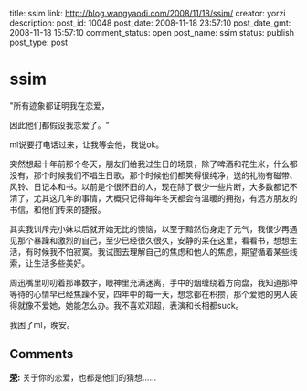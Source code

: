 title: ssim
link: http://blog.wangyaodi.com/2008/11/18/ssim/
creator: yorzi
description: 
post_id: 10048
post_date: 2008-11-18 23:57:10
post_date_gmt: 2008-11-18 15:57:10
comment_status: open
post_name: ssim
status: publish
post_type: post

# ssim

"所有迹象都证明我在恋爱，

因此他们都假设我恋爱了。"

  


ml说要打电话过来，让我等会他，我说ok。

  


突然想起十年前那个冬天，朋友们给我过生日的场景，除了啤酒和花生米，什么都没有，那个时候我们不唱生日歌，那个时候他们都笑得很纯净，送的礼物有磁带、风铃、日记本和书。以前是个很怀旧的人，现在除了很少一些片断，大多数都记不清了，尤其这几年的事情，大概只记得每年冬天都会有温暖的拥抱，有远方朋友的书信，和他们传来的捷报。

  


其实我训斥完小妹以后就开始无比的懊恼，以至于黯然伤身走了元气，我很少再遇见那个暴躁和激烈的自己，至少已经很久很久，安静的呆在这里，看看书，想想生活，有时候我不怕寂寞。我试图去理解自己的焦虑和他人的焦虑，期望循着某些线索，让生活多些美好。

  


周迅嘴里叨叨着那串数字，眼神里充满迷离，手中的烟缠绕着方向盘，我知道那种等待的心情早已经焦躁不安，四年中的每一天，想念都在积攒，那个爱她的男人装得就像不爱她，她能怎么办。我不喜欢邓超，表演和长相都suck。

  


我困了ml，晚安。

## Comments

**[荣](#140 "2008-11-21 09:58:30"):** 关于你的恋爱，也都是他们的猜想……

